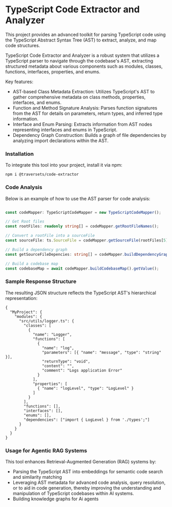# TypeScript Code Extractor and Analyzer

This project provides an advanced toolkit for parsing TypeScript code using the TypeScript Abstract Syntax Tree (AST) to extract, analyze, and map code structures.

TypeScript Code Extractor and Analyzer is a robust system that utilizes a TypeScript parser to navigate through the codebase's AST, extracting structured metadata about various components such as modules, classes, functions, interfaces, properties, and enums.

Key features:

- AST-based Class Metadata Extraction: Utilizes TypeScript's AST to gather comprehensive metadata on class methods, properties, interfaces, and enums.
- Function and Method Signature Analysis: Parses function signatures from the AST for details on parameters, return types, and inferred type information.
- Interface and Enum Parsing: Extracts information from AST nodes representing interfaces and enums in TypeScript.
- Dependency Graph Construction: Builds a graph of file dependencies by analyzing import declarations within the AST.

### Installation
To integrate this tool into your project, install it via npm:
```
npm i @traversets/code-extractor
```

### Code Analysis

Below is an example of how to use the AST parser for code analysis:

```typescript

const codeMapper: TypeScriptCodeMapper = new TypeScriptCodeMapper();

// Get Root files
const rootFiles: readonly string[] = codeMapper.getRootFileNames();

// Convert a rootFile into a sourceFile
const sourceFile: ts.SourceFile = codeMapper.getSourceFile(rootFiles[5]);

// Build a dependency graph
const getSourceFileDepencies: string[] = codeMapper.buildDependencyGraph(sourceFile);

// Build a codebase map
const codebaseMap = await codeMapper.buildCodebaseMap().getValue();
```

### Sample Response Structure
The resulting JSON structure reflects the TypeScript AST's hierarchical representation:
```
{
  "MyProject": {
    "modules": {
      "src/utils/logger.ts": {
        "classes": [
          {
            "name": "Logger",
            "functions": [
              {
                "name": "log",
                "parameters": [{ "name": "message", "type": "string" }],
                "returnType": "void",
                "content": "",
                "comment": "Logs application Error"
              }
            ],
            "properties": [
              { "name": "logLevel", "type": "LogLevel" }
            ]
          }
        ],
        "functions": [],
        "interfaces": [],
        "enums": [],
        "dependencies": ["import { LogLevel } from './types';"]
      }
    }
  }
}

```

### Usage for Agentic RAG Systems
This tool enhances Retrieval-Augmented Generation (RAG) systems by:

- Parsing the TypeScript AST into embeddings for semantic code search and similarity matching
- Leveraging AST metadata for advanced code analysis, query resolution, or to aid in code generation, thereby improving the understanding and manipulation of TypeScript codebases within AI systems.
- Building knowledge graphs for Ai agents

